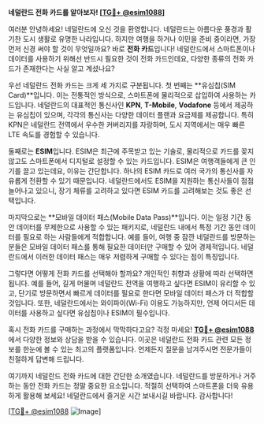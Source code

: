 **네덜란드 전화 카드를 알아보자! [[TG💪+ @esim1088](https://t.me/s/esim1088)]**

여러분 안녕하세요! 네덜란드에 오신 것을 환영합니다. 네덜란드는 아름다운 풍경과 활기찬 도시 생활로 유명한 나라입니다. 하지만 여행을 하거나 이민을 준비 중이라면, 가장 먼저 신경 써야 할 것이 무엇일까요? 바로 **전화 카드**입니다! 네덜란드에서 스마트폰이나 데이터를 사용하기 위해선 반드시 필요한 것이 전화 카드인데요, 다양한 종류의 전화 카드가 존재한다는 사실 알고 계셨나요?

우선 네덜란드 전화 카드는 크게 세 가지로 구분됩니다. 첫 번째는 **유심칩(SIM Card)**입니다. 이는 전통적인 방식으로, 스마트폰에 물리적으로 삽입하여 사용하는 카드입니다. 네덜란드의 대표적인 통신사인 **KPN**, **T-Mobile**, **Vodafone** 등에서 제공하는 유심칩이 있으며, 각각의 통신사는 다양한 데이터 플랜과 요금제를 제공합니다. 특히 KPN은 네덜란드 전역에서 우수한 커버리지를 자랑하며, 도시 지역에서는 매우 빠른 LTE 속도를 경험할 수 있습니다.

둘째로는 **ESIM**입니다. ESIM은 최근에 주목받고 있는 기술로, 물리적으로 카드를 꽂지 않고도 스마트폰에서 디지털로 설정할 수 있는 카드입니다. ESIM은 여행객들에게 큰 인기를 끌고 있는데요, 이유는 간단합니다. 하나의 ESIM 카드로 여러 국가의 통신사를 자유롭게 전환할 수 있기 때문입니다. 네덜란드에서도 ESIM을 지원하는 통신사들이 점점 늘어나고 있으니, 장기 체류를 고려하고 있다면 ESIM 카드를 고려해보는 것도 좋은 선택입니다.

마지막으로는 **모바일 데이터 패스(Mobile Data Pass)**입니다. 이는 일정 기간 동안 데이터를 무제한으로 사용할 수 있는 패키지로, 네덜란드 내에서 특정 기간 동안 데이터를 필요로 하는 사람들에게 적합합니다. 예를 들어, 여행 중 잠깐 네덜란드를 방문하는 분들은 모바일 데이터 패스를 통해 필요한 데이터만 구매할 수 있어 경제적입니다. 네덜란드에서 이러한 데이터 패스는 매우 저렴하게 구매할 수 있다는 점이 특징입니다.

그렇다면 어떻게 전화 카드를 선택해야 할까요? 개인적인 취향과 상황에 따라 선택하면 됩니다. 예를 들어, 길게 머물며 네덜란드 전역을 여행하고 싶다면 ESIM이 유리할 수 있고, 단기로 방문하면서 빠르게 데이터를 필요로 한다면 모바일 데이터 패스가 더 적합할 것입니다. 또한, 네덜란드에서는 와이파이(Wi-Fi) 이용도 가능하지만, 언제 어디서든 데이터를 사용하고 싶다면 유심칩이나 ESIM이 필수입니다.

혹시 전화 카드를 구매하는 과정에서 막막하다고요? 걱정 마세요! **[TG💪+ @esim1088](https://t.me/s/esim1088)** 에서 다양한 정보와 상담을 받을 수 있습니다. 이곳은 네덜란드 전화 카드 관련 모든 정보를 한눈에 볼 수 있는 최고의 플랫폼입니다. 언제든지 질문을 남겨주시면 전문가들이 친절하게 답변해 드립니다.

여기까지 네덜란드 전화 카드에 대한 간단한 소개였습니다. 네덜란드를 방문하거나 거주하는 동안 전화 카드는 정말 중요한 요소입니다. 적절히 선택하여 스마트폰을 더욱 유용하게 활용해 보세요! 네덜란드에서 즐거운 시간 보내시길 바랍니다. 감사합니다! 

[[TG💪+ @esim1088](https://t.me/s/esim1088) ![Image](https://i.postimg.cc/Y0z9fWf4/image.png)]